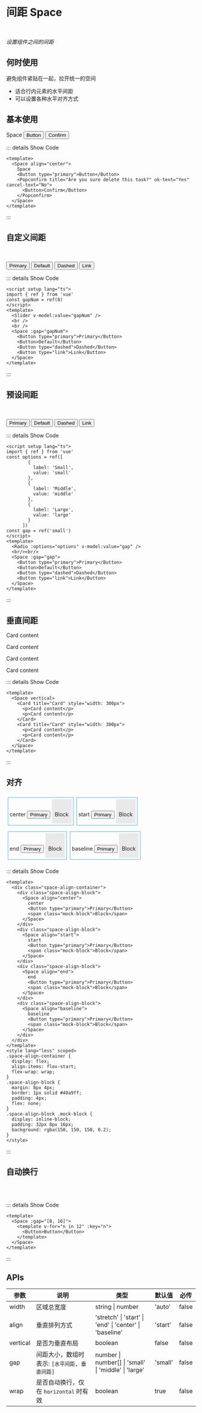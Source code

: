 # 间距 Space

<BackTop />
<Watermark fullscreen content="Vue Amazing UI" />

<br/>

*设置组件之间的间距*

## 何时使用

避免组件紧贴在一起，拉开统一的空间

- 适合行内元素的水平间距
- 可以设置各种水平对齐方式

<script setup lang="ts">
import { ref } from 'vue'
const gapNum = ref(8)
const options = ref([
      {
        label: 'Small',
        value: 'small'
      },
      {
        label: 'Middle',
        value: 'middle'
      },
      {
        label: 'Large',
        value: 'large'
      }
    ])
const gap = ref('small')
</script>

## 基本使用

<Space align="center">
  Space
  <Button type="primary">Button</Button>
  <Popconfirm title="Are you sure delete this task?" ok-text="Yes" cancel-text="No">
    <Button>Confirm</Button>
  </Popconfirm>
</Space>

::: details Show Code

```vue
<template>
  <Space align="center">
    Space
    <Button type="primary">Button</Button>
    <Popconfirm title="Are you sure delete this task?" ok-text="Yes" cancel-text="No">
      <Button>Confirm</Button>
    </Popconfirm>
  </Space>
</template>
```

:::

## 自定义间距

<Slider v-model:value="gapNum" />
<br />
<br />
<Space :gap="gapNum">
  <Button type="primary">Primary</Button>
  <Button>Default</Button>
  <Button type="dashed">Dashed</Button>
  <Button type="link">Link</Button>
</Space>

::: details Show Code

```vue
<script setup lang="ts">
import { ref } from 'vue'
const gapNum = ref(8)
</script>
<template>
  <Slider v-model:value="gapNum" />
  <br />
  <br />
  <Space :gap="gapNum">
    <Button type="primary">Primary</Button>
    <Button>Default</Button>
    <Button type="dashed">Dashed</Button>
    <Button type="link">Link</Button>
  </Space>
</template>
```

:::

## 预设间距

<Radio :options="options" v-model:value="gap" />
<br/>
<br/>
<Space :gap="gap">
  <Button type="primary">Primary</Button>
  <Button>Default</Button>
  <Button type="dashed">Dashed</Button>
  <Button type="link">Link</Button>
</Space>

::: details Show Code

```vue
<script setup lang="ts">
import { ref } from 'vue'
const options = ref([
        {
          label: 'Small',
          value: 'small'
        },
        {
          label: 'Middle',
          value: 'middle'
        },
        {
          label: 'Large',
          value: 'large'
        }
      ])
const gap = ref('small')
</script>
<template>
  <Radio :options="options" v-model:value="gap" />
  <br/><br/>
  <Space :gap="gap">
    <Button type="primary">Primary</Button>
    <Button>Default</Button>
    <Button type="dashed">Dashed</Button>
    <Button type="link">Link</Button>
  </Space>
</template>
```

:::

## 垂直间距

<Space vertical>
  <Card title="Card" style="width: 300px">
    <p>Card content</p>
    <p>Card content</p>
  </Card>
  <Card title="Card" style="width: 300px">
    <p>Card content</p>
    <p>Card content</p>
  </Card>
</Space>

::: details Show Code

```vue
<template>
  <Space vertical>
    <Card title="Card" style="width: 300px">
      <p>Card content</p>
      <p>Card content</p>
    </Card>
    <Card title="Card" style="width: 300px">
      <p>Card content</p>
      <p>Card content</p>
    </Card>
  </Space>
</template>
```

:::

## 对齐

<div class="space-align-container">
  <div class="space-align-block">
    <Space align="center">
      center
      <Button type="primary">Primary</Button>
      <span class="mock-block">Block</span>
    </Space>
  </div>
  <div class="space-align-block">
    <Space align="start">
      start
      <Button type="primary">Primary</Button>
      <span class="mock-block">Block</span>
    </Space>
  </div>
  <div class="space-align-block">
    <Space align="end">
      end
      <Button type="primary">Primary</Button>
      <span class="mock-block">Block</span>
    </Space>
  </div>
  <div class="space-align-block">
    <Space align="baseline">
      baseline
      <Button type="primary">Primary</Button>
      <span class="mock-block">Block</span>
    </Space>
  </div>
</div>

<style lang="less" scoped>
.space-align-container {
  display: flex;
  align-items: flex-start;
  flex-wrap: wrap;
}
.space-align-block {
  margin: 8px 4px;
  border: 1px solid #40a9ff;
  padding: 4px;
  flex: none;
}
.space-align-block .mock-block {
  display: inline-block;
  padding: 32px 8px 16px;
  background: rgba(150, 150, 150, 0.2);
}
</style>

::: details Show Code

```vue
<template>
  <div class="space-align-container">
    <div class="space-align-block">
      <Space align="center">
        center
        <Button type="primary">Primary</Button>
        <span class="mock-block">Block</span>
      </Space>
    </div>
    <div class="space-align-block">
      <Space align="start">
        start
        <Button type="primary">Primary</Button>
        <span class="mock-block">Block</span>
      </Space>
    </div>
    <div class="space-align-block">
      <Space align="end">
        end
        <Button type="primary">Primary</Button>
        <span class="mock-block">Block</span>
      </Space>
    </div>
    <div class="space-align-block">
      <Space align="baseline">
        baseline
        <Button type="primary">Primary</Button>
        <span class="mock-block">Block</span>
      </Space>
    </div>
  </div>
</template>
<style lang="less" scoped>
.space-align-container {
  display: flex;
  align-items: flex-start;
  flex-wrap: wrap;
}
.space-align-block {
  margin: 8px 4px;
  border: 1px solid #40a9ff;
  padding: 4px;
  flex: none;
}
.space-align-block .mock-block {
  display: inline-block;
  padding: 32px 8px 16px;
  background: rgba(150, 150, 150, 0.2);
}
</style>
```

:::

## 自动换行

<Space :gap="[8, 16]">
  <template v-for="n in 12" :key="n">
    <Button>Button</Button>
  </template>
</Space>
<br/>
<br/>

::: details Show Code

```vue
<template>
  <Space :gap="[8, 16]">
    <template v-for="n in 12" :key="n">
      <Button>Button</Button>
    </template>
  </Space>
</template>
```

:::

## APIs

参数 | 说明 | 类型 | 默认值 | 必传
-- | -- | -- | -- | --
width | 区域总宽度 | string &#124; number | 'auto' | false
align | 垂直排列方式 | 'stretch' &#124; 'start' &#124; 'end' &#124; 'center' &#124; 'baseline' | 'start' | false
vertical | 是否为垂直布局 | boolean | false | false
gap | 间距大小，数组时表示: `[水平间距, 垂直间距]` | number &#124; number[] &#124; 'small' &#124; 'middle' &#124; 'large' | 'small' | false
wrap | 是否自动换行，仅在 `horizontal` 时有效 | boolean | true | false
